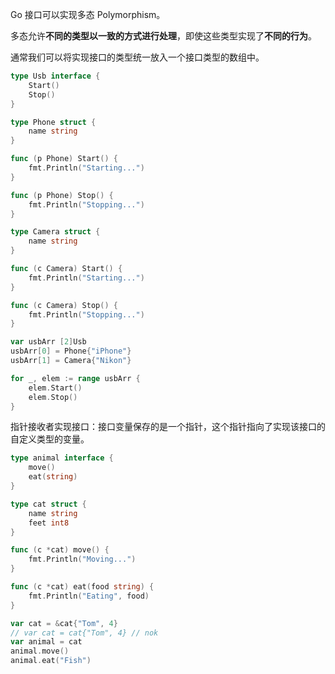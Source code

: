 Go 接口可以实现多态 Polymorphism。

多态允许**不同的类型以一致的方式进行处理**，即使这些类型实现了**不同的行为**。

通常我们可以将实现接口的类型统一放入一个接口类型的数组中。

```go
type Usb interface {
	Start()
	Stop()
}

type Phone struct {
	name string
}

func (p Phone) Start() {
	fmt.Println("Starting...")
}

func (p Phone) Stop() {
	fmt.Println("Stopping...")
}

type Camera struct {
	name string
}

func (c Camera) Start() {
	fmt.Println("Starting...")
}

func (c Camera) Stop() {
	fmt.Println("Stopping...")
}

var usbArr [2]Usb
usbArr[0] = Phone{"iPhone"}
usbArr[1] = Camera{"Nikon"}

for _, elem := range usbArr {
	elem.Start()
	elem.Stop()
}
```

指针接收者实现接口：接口变量保存的是一个指针，这个指针指向了实现该接口的自定义类型的变量。

```go
type animal interface {
	move()
	eat(string)
}

type cat struct {
	name string
	feet int8
}

func (c *cat) move() {
	fmt.Println("Moving...")
}

func (c *cat) eat(food string) {
	fmt.Println("Eating", food)
}

var cat = &cat{"Tom", 4}
// var cat = cat{"Tom", 4} // nok
var animal = cat
animal.move()
animal.eat("Fish")
```

